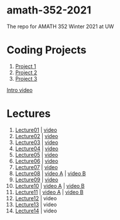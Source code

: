 # amath-352-2021
The repo for AMATH 352 Winter 2021 at UW

# Coding Projects
1. [Project 1](https://faculty.washington.edu/trogdon/amath-352-2021/coding_projects/Coding%20Project%201.html)
1. [Project 2](https://faculty.washington.edu/trogdon/amath-352-2021/coding_projects/Coding%20Project%202.html)
1. [Project 3](https://faculty.washington.edu/trogdon/amath-352-2021/coding_projects/Coding%20Project%203.html)

[Intro video](https://uw.hosted.panopto.com/Panopto/Pages/Viewer.aspx?id=554ec6cf-3d56-4f8c-8d0a-aca601134602)

# Lectures
1. [Lecture01](https://faculty.washington.edu/trogdon/amath-352-2021/notebooks/Lecture01.html) | [video](https://uw.hosted.panopto.com/Panopto/Pages/Viewer.aspx?id=05d19119-5e78-4afc-8a8e-aca60118ed53)
1. [Lecture02](https://faculty.washington.edu/trogdon/amath-352-2021/notebooks/Lecture02.html) | [video](https://uw.hosted.panopto.com/Panopto/Pages/Viewer.aspx?id=4afa2dc1-7198-4885-ba2d-aca60118ed80)
1. [Lecture03](https://faculty.washington.edu/trogdon/amath-352-2021/notebooks/Lecture03.html) | [video](https://uw.hosted.panopto.com/Panopto/Pages/Viewer.aspx?id=8943c7c4-6866-45fc-80a2-aca7000405be)
1. [Lecture04](https://faculty.washington.edu/trogdon/amath-352-2021/notebooks/Lecture04.html) | [video](https://uw.hosted.panopto.com/Panopto/Pages/Viewer.aspx?id=64c9c9ad-421c-47e2-9c26-acad011c83cd)
1. [Lecture05](https://faculty.washington.edu/trogdon/amath-352-2021/notebooks/Lecture05.html) | [video](https://uw.hosted.panopto.com/Panopto/Pages/Viewer.aspx?id=97b68b8d-3d31-4bef-aa47-acad01363b03)
1. [Lecture06](https://faculty.washington.edu/trogdon/amath-352-2021/notebooks/Lecture06.html) | [video](https://uw.hosted.panopto.com/Panopto/Pages/Viewer.aspx?id=40c4d447-b400-40b5-a540-acad0139514a)
1. [Lecture07](https://faculty.washington.edu/trogdon/amath-352-2021/notebooks/Lecture07.html) | [video](https://uw.hosted.panopto.com/Panopto/Pages/Viewer.aspx?id=01c9953f-e692-444a-9e4e-acb401528b9f)
1. [Lecture08](https://faculty.washington.edu/trogdon/amath-352-2021/notebooks/Lecture08.html) | [video A](https://uw.hosted.panopto.com/Panopto/Pages/Viewer.aspx?id=171ab39c-4749-4c52-829e-acb401556351) | [video B](https://uw.hosted.panopto.com/Panopto/Pages/Viewer.aspx?id=925d444c-7b8e-4be9-9fa7-acb4015f12cd)
1. [Lecture09](https://faculty.washington.edu/trogdon/amath-352-2021/notebooks/Lecture09.html) | [video](https://uw.hosted.panopto.com/Panopto/Pages/Viewer.aspx?id=0127ef67-da87-484c-b23f-acbb0120215a)
1. [Lecture10](https://faculty.washington.edu/trogdon/amath-352-2021/notebooks/Lecture10.html) | [video A](https://uw.hosted.panopto.com/Panopto/Pages/Viewer.aspx?id=149407ab-f52b-4cea-adea-acbb0120219b) | [video B](https://uw.hosted.panopto.com/Panopto/Pages/Viewer.aspx?id=f26887b4-e130-4964-a0d5-acbb01217f55)
1. [Lecture11](https://faculty.washington.edu/trogdon/amath-352-2021/notebooks/Lecture11.html) | [video A](https://uw.hosted.panopto.com/Panopto/Pages/Viewer.aspx?id=308a1268-86bb-4b30-957b-acbb0170ec48) | [video B](https://uw.hosted.panopto.com/Panopto/Pages/Viewer.aspx?id=302e0188-e95d-4165-ba60-acbb0170ec89)
1. [Lecture12](https://faculty.washington.edu/trogdon/amath-352-2021/notebooks/Lecture12.html) | video
1. [Lecture13](https://faculty.washington.edu/trogdon/amath-352-2021/notebooks/Lecture13.html) | video
1. [Lecture14](https://faculty.washington.edu/trogdon/amath-352-2021/notebooks/Lecture14.html) | video

